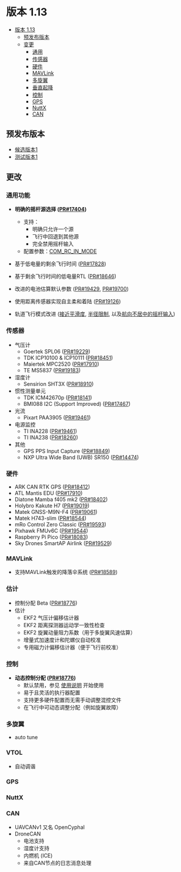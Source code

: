 

# 版本 1.13

- [版本 1.13](#release-1-13)
  - [预发布版本](#预发布版本)
  - [变更](#更改)
    - [通用](#通用功能)
    - [传感器](#传感器)
    - [硬件](#硬件)
    - [MAVLink](#MAVLink)
    - [多旋翼](#多旋翼)
    - [垂直起降](#VTOL)
    - [控制](#控制)
    - [GPS](#GPS)
    - [NuttX](#NuttX)
    - [CAN](#CAN)

## 预发布版本

- [候选版本1](https://github.com/PX4/PX4-Autopilot/releases/tag/v1.13.0-rc1)
- [测试版本1](https://github.com/PX4/PX4-Autopilot/releases/tag/v1.13.0-beta1)

## 更改

### 通用功能

- **明确的摇杆源选择 ([PR#17404](https://github.com/PX4/PX4-Autopilot/pull/17404))**

  - 支持：
    - 明确只允许一个源
    - 飞行中回退到其他源
    - 完全禁用摇杆输入
  - 配置参数：[COM_RC_IN_MODE](../advanced_config/parameter_reference.md#COM_RC_IN_MODE)

- 基于低电量的剩余飞行时间 ([PR#17828](https://github.com/PX4/PX4-Autopilot/pull/17828))
- 基于剩余飞行时间的低电量RTL ([PR#18646](https://github.com/PX4/PX4-Autopilot/pull/18646))
- 改进的电池估算默认参数 ([PR#19429](https://github.com/PX4/PX4-Autopilot/pull/19429), [PR#19700](https://github.com/PX4/PX4-Autopilot/pull/19700))
- 使用距离传感器实现自主柔和着陆 ([PR#19126](https://github.com/PX4/PX4-Autopilot/pull/19126))
- 轨道飞行模式改进 ([接近平滑度](https://github.com/PX4/PX4-Autopilot/pull/18988), [半径限制](https://github.com/PX4/PX4-Autopilot/pull/19362), 以及[航向不居中的摇杆输入](https://github.com/PX4/PX4-Autopilot/pull/19367))

### 传感器

- 气压计
  - Goertek SPL06 ([PR#19229](https://github.com/PX4/PX4-Autopilot/pull/19229))
  - TDK ICP10100 & ICP10111 ([PR#18451](https://github.com/PX4/PX4-Autopilot/pull/18451))
  - Maiertek MPC2520 ([PR#17910](https://github.com/PX4/PX4-Autopilot/pull/17910))
  - TE MS5837 ([PR#19183](https://github.com/PX4/PX4-Autopilot/pull/19183))
- 湿度计
  - Sensirion SHT3X ([PR#18910](https://github.com/PX4/PX4-Autopilot/pull/18910))
- 惯性测量单元
  - TDK ICM42670p ([PR#18141](https://github.com/PX4/PX4-Autopilot/pull/18141))
  - BMI088 I2C (Support Improved) ([PR#17467](https://github.com/PX4/PX4-Autopilot/pull/17467))
- 光流
  - Pixart PAA3905 ([PR#19461](https://github.com/PX4/PX4-Autopilot/pull/19461))
- 电源监控
  - TI INA228 ([PR#19461](https://github.com/PX4/PX4-Autopilot/pull/17994))
  - TI INA238 ([PR#18260](https://github.com/PX4/PX4-Autopilot/pull/18260))
- 其他
  - GPS PPS Input Capture ([PR#18849](https://github.com/PX4/PX4-Autopilot/pull/18849))
  - NXP Ultra Wide Band (UWB) SR150 ([PR#14474](https://github.com/PX4/PX4-Autopilot/pull/14474))

### 硬件

- ARK CAN RTK GPS ([PR#18412](https://github.com/PX4/PX4-Autopilot/pull/14474))
- ATL Mantis EDU ([PR#17910](https://github.com/PX4/PX4-Autopilot/pull/17910))
- Diatone Mamba f405 mk2 ([PR#18402](https://github.com/PX4/PX4-Autopilot/pull/18402))
- Holybro Kakute H7 ([PR#19019](https://github.com/PX4/PX4-Autopilot/pull/19019))
- Matek GNSS-M9N-F4 ([PR#19061](https://github.com/PX4/PX4-Autopilot/pull/19061))
- Matek H743-slim ([PR#18544](https://github.com/PX4/PX4-Autopilot/pull/18544))
- mRo Control Zero Classic ([PR#19593](https://github.com/PX4/PX4-Autopilot/pull/19593))
- Pixhawk FMUv6C ([PR#19544](https://github.com/PX4/PX4-Autopilot/pull/19544))
- Raspberry Pi Pico ([PR#18083](https://github.com/PX4/PX4-Autopilot/pull/18083))
- Sky Drones SmartAP Airlink ([PR#19529](https://github.com/PX4/PX4-Autopilot/pull/19529))

### MAVLink

- 支持MAVLink触发的降落伞系统 ([PR#18589](https://github.com/PX4/PX4-Autopilot/pull/18589))

### 估计

- 控制分配 Beta ([PR#18776](https://github.com/PX4/PX4-Autopilot/pull/18776))
- 估计
  - EKF2 气压计偏移估计器
  - EKF2 距离探测器运动学一致性检查
  - EKF2 旋翼动量阻力系数（用于多旋翼风速估算）
  - 增量式加速度计和陀螺仪自动校准
  - 专用磁力计偏移估计器（便于飞行前校准）

### 控制

- **动态控制分配 ([PR#18776](https://github.com/PX4/PX4-Autopilot/pull/18776))**
  - 默认禁用，参见 [使用说明](../config/actuators.md) 开始使用
  - 易于且灵活的执行器配置
  - 支持更多硬件配置而无需手动调整混控文件
  - 在飞行中可动态调整分配（例如旋翼故障）

### 多旋翼

- auto tune

### VTOL

- 自动调谐

### GPS

### NuttX

### CAN

- UAVCANv1 又名 OpenCyphal
- DroneCAN
  - 电池支持
  - 湿度计支持
  - 内燃机 (ICE)
  - 来自CAN节点的日志消息处理